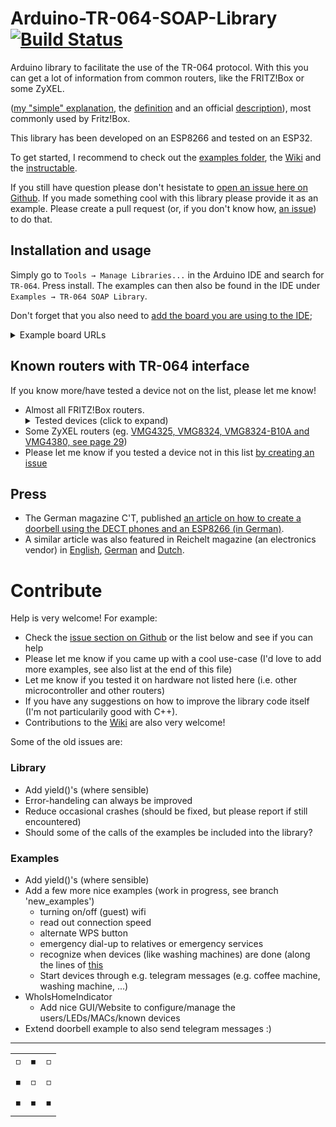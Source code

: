 # Arduino-TR-064-SOAP-Library [![Build Status](https://app.travis-ci.com/Aypac/SetupVariableTracker.svg?branch=master)](https://app.travis-ci.com/Aypac/SetupVariableTracker)
Arduino library to facilitate the use of the TR-064 protocol. With this you can get a lot of information from common routers, like the FRITZ!Box or some ZyXEL.

([my "simple" explanation](https://github.com/Aypac/Arduino-TR-064-SOAP-Library/wiki/How-does-the-TR-064-protocol-work%3F), the [definition](https://www.broadband-forum.org/technical/download/TR-064.pdf) and an official [description](https://avm.de/fileadmin/user_upload/Global/Service/Schnittstellen/AVM_TR-064_first_steps.pdf)), most commonly used by Fritz!Box.

This library has been developed on an ESP8266 and tested on an ESP32.

To get started, I recommend to check out the [examples folder](https://github.com/Aypac/Arduino-TR-064-SOAP-Library/tree/master/examples), the [Wiki](https://github.com/Aypac/Arduino-TR-064-SOAP-Library/wiki) and the [instructable](http://www.instructables.com/id/Who-Is-Home-Indicator-aka-Weasley-Clock-Based-on-T/).

If you still have question please don't hesistate to [open an issue here on Github](https://github.com/Aypac/Arduino-TR-064-SOAP-Library/issues/new). If you made something cool with this library please provide it as an example. Please create a pull request (or, if you don't know how, [an issue](https://github.com/Aypac/Arduino-TR-064-SOAP-Library/issues/new)) to do that.

## Installation and usage
Simply go to `Tools → Manage Libraries...` in the Arduino IDE and search for `TR-064`. Press install. The examples can then also be found in the IDE under `Examples → TR-064 SOAP Library`.

Don't forget that you also need to [add the board you are using to the IDE](https://learn.adafruit.com/add-boards-arduino-v164/setup); 
<details><summary>Example board URLs</summary>
	Please note, that these might not be the best options and can change at any time. If in doubt, do your own research :)
	<ul>
		<li>ESP8266 https://arduino.esp8266.com/stable/package_esp8266com_index.json</li>
		<li>ESP32   https://dl.espressif.com/dl/package_esp32_index.json</li>
	</ul>
</details>


## Known routers with TR-064 interface
If you know more/have tested a device not on the list, please let me know!

<ul>
	<li> Almost all FRITZ!Box routers.
		<details><summary>Tested devices (click to expand)</summary>
			<ul>
				<li> FRITZ!Box 5590</li>
				<li> FRITZ!Box FON WLAN 7360</li>
				<li> FRITZ!Box 7490 (tested by Dirk Kaben)</li>
				<li> FRITZ!Box 7580</li>
				<li> FRITZ!Box 7590</li>
				<li> FRITZ!Box 6590 Cable (tested by <a href='https://github.com/jipp'>Wolfgang (jipp)</a>)</li>
				<li> FRITZ!Box 5490 (<a href='https://github.com/Aypac/Arduino-TR-064-SOAP-Library/issues/21'>not finally confirmed</a>, tested by <a href='https://github.com/Paul760'>Paul760</a>)</li>
				<li> FRITZ!DECT 200 (tested by Oliver-André Urban)</li>
				<li> FRITZ!DECT 210 (test by Thorsten Godau)</li>
			</ul>
		</details>
	</li>
	<li> Some ZyXEL routers (eg. <a href="ftp://ftp.zyxel.nl/VMG4325-B10A/user_guide/VMG4325-B10A_.pdf">VMG4325, VMG8324, VMG8324-B10A and VMG4380, see page 29</a>)</li>
	<li> Please let me know if you tested a device not in this list <a href='https://github.com/Aypac/Arduino-TR-064-SOAP-Library/issues/new'>by creating an issue</a></li>
</ul>

## Press
 
 - The German magazine C'T, published [an article on how to create a doorbell using the DECT phones and an ESP8266 (in German)](https://www.heise.de/select/ct/2018/17/1534215254552977).
 - A similar article was also featured in Reichelt magazine (an electronics vendor) in [English](https://www.reichelt.com/magazin/en/build-smart-doorbell-arduino), [German](https://www.reichelt.de/magazin/how-to/smarte-tuerklingel) and [Dutch](https://www.reichelt.com/magazin/nl/zelf-een-slimme-deurbel-maken).
 

# Contribute

Help is very welcome! For example:
 - Check the [issue section on Github](https://github.com/Aypac/Arduino-TR-064-SOAP-Library/issues) or the list below and see if you can help
 - Please let me know if you came up with a cool use-case (I'd love to add more examples, see also list at the end of this file)
 - Let me know if you tested it on hardware not listed here (i.e. other microcontroller and other routers)
 - If you have any suggestions on how to improve the library code itself (I'm not particularily good with C++).
 - Contributions to the [Wiki](https://github.com/Aypac/Arduino-TR-064-SOAP-Library/wiki) are also very welcome!

Some of the old issues are:

### Library

* Add yield()'s (where sensible)
* Error-handeling can always be improved
* Reduce occasional crashes (should be fixed, but please report if still encountered)
* Should some of the calls of the examples be included into the library?

### Examples

* Add yield()'s (where sensible)
* Add a few more nice examples (work in progress, see branch 'new_examples')
  * turning on/off (guest) wifi
  * read out connection speed
  * alternate WPS button
  * emergency dial-up to relatives or emergency services
  * recognize when devices (like washing machines) are done (along the lines of [this](https://github.com/dl9sec/ArduinoSIP/tree/master/examples/LaundryNotifier)
  * Start devices through e.g. telegram messages (e.g. coffee machine, washing machine, ...)
* WhoIsHomeIndicator
  * Add nice GUI/Website to configure/manage the users/LEDs/MACs/known devices
* Extend doorbell example to also send telegram messages :)

<hr />

<p align="justify" style="text-align:justify;">
	<table style="text-align:center;">
		<tr><td>◽</td><td>◾</td><td>◽</td></tr>
		<tr><td>◾</td><td>◽</td><td>◽</td></tr>
		<tr><td>◾</td><td>◾</td><td>◾</td></tr>
	</table>
</p>
